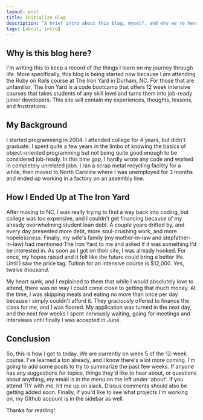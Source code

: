 ```yaml
---
layout: post
title: Initialize Blog
description: "A brief intro about this blog, myself, and why we're here."
tags: [about, intro]
---
```


## Why is this blog here?

I'm writing this to keep a record of the things I learn on my journey through life. More specifically, this blog is being started now because I am attending the Ruby on Rails course at The Iron Yard in Durham, NC. For those that are unfamiliar, The Iron Yard is a code bootcamp that offers 12 week intensive courses that takes students of any skill level and turns them into job-ready junior developers. This site will contain my experiences, thoughts, lessons, and frustrations.

## My Background

I started programming in 2004. I attended college for 4 years, but didn't graduate. I spent quite a few years in the limbo of knowing the basics of object-oriented programming but not being quite good enough to be considered job-ready. In this time gap, I hardly wrote any code and worked in completely unrelated jobs. I ran a scrap metal recycling facility for a while, then moved to North Carolina where I was unemployed for 3 months and ended up working in a factory on an assembly line.


## How I Ended Up at The Iron Yard

After moving to NC, I was really trying to find a way back into coding, but college was too expensive, and I couldn't get financing because of my already overwhelming student loan debt. A couple years drifted by, and every day presented more debt, more soul-crushing work, and more hopelessness. Finally, my wife's family (my mother-in-law and stepfather-in-law) had mentioned The Iron Yard to me and asked if it was something I'd be interested in. As soon as I got on their site, I was already hooked. For once, my hopes raised and it felt like the future could bring a better life. Until I saw the price tag. Tuition for an intensive course is $12,000. Yes, twelve *thousand*.

My heart sunk, and I explained to them that while I would absolutely love to attend, there was no way I could come close to getting that much money. At the time, I was skipping meals and eating no more than once per day because I simply couldn't afford it. They graciously offered to finance the class for me, and I was floored. My application was turned in the next day, and the next few weeks I spent nervously waiting, going for meetings and interviews until finally I was accepted in June.

## Conclusion

So, this is how I got to today. We are currently on week 5 of the 12-week course. I've learned a ton already, and I know there's a lot more coming. I'm going to add some posts to try to summarize the past few weeks. If anyone has any suggestions for topics, things they'd like to hear about, or questions about anything, my email is in the menu on the left under 'about'. If you attend TIY with me, hit me up on slack. Disqus comments should also be getting added soon. Finally, if you'd like to see what projects I'm working on, my Github account is in the sidebar as well.

Thanks for reading!
